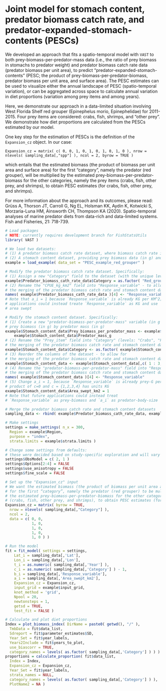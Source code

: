  # Joint model for stomach content, predator biomass catch rate, and predator-expanded-stomach-contents (PESCs)

We developed an approach that fits a spatio-temporal model with `VAST` to both prey-biomass-per-predator-mass data (i.e., the ratio of prey biomass in stomachs to predator weight) and predator biomass catch rate data (predator biomass per unit area), to predict “predator-expanded-stomach-contents” (PESC; the product of prey-biomass-per-predator-biomass, predator biomass per unit area, and surface area). The PESC estimates can be used to visualize either the annual landscape of PESC (spatio-temporal variation), or can be aggregated across space to calculate annual variation in diet proportions (variation among prey items and among years). 

Here, we demonstrate our approach in a data-limited situation involving West Florida Shelf red grouper (Epinephelus morio, Epinephelidae) for 2011-2015. Four prey items are considered: crabs, fish, shrimps, and “other prey”. We demonstrate how diet proportions are calculated from the PESCs estimated by our model. 

One key step for the estimation of PESCs is the definition of the `Expansion_cz` object. In our case:

`Expansion_cz = matrix( c( 0, 0, 1, 0, 1, 0, 1, 0, 1, 0 ), nrow = nlevels( sampling_data[,"spp"] ), ncol = 2, byrow = TRUE )`

which entails that the estimated biomass (the product of biomass per unit area and surface area) for the first “category”, namely the predator (red grouper), will be multiplied by the estimated prey-biomass-per-predator-biomass for the other categories, namely the prey items (crabs, fish, other prey, and shrimps), to obtain PESC estimates (for crabs, fish, other prey, and shrimps). 

For more information about the approach and its outcomes, please read: 
Grüss A, Thorson JT, Carroll G, Ng EL, Holsman KK, Aydin K, Kotwicki S, Morzaria-Luna HM, Ainsworth CH, Thompson KA (2020). Spatio-temporal analyses of marine predator diets from data-rich and data-limited systems. Fish and Fisheries, 21: 718-739.  

```R
# Load packages
# NOTE: currently requires development branch for FishStatsUtils
library( VAST )

# We load two datasets:
# (1) A predator biomass catch rate dataset, where biomass catch rate is in kg per square-km
# (2) A stomach content dataset, providing prey biomass data (in g) and predator mass data (in g)
example = load_example( data_set = "PESC_example_red_grouper" )

# Modify the predator biomass catch rate dataset. Specifically:
# (1) Assign a new "Category" field to the dataset (with the unique level "Red_grouper")
example$Predator_biomass_cath_rate_data$Category = as.factor( "Red_grouper" )
# (2) Rename the "CPUE_kg_km2" field into "Response_variable" - to allow for
# the merging of the predator biomass catch rate and stomach content datasets
names( example$Predator_biomass_cath_rate_data )[4] <- "Response_variable"
# Note that a_i = 1 because `Response_variable` is already KG per KM^2; Future
# applications could instead treate `Response_variable` as KG and use `a_i` as
# area swept

# Modify the stomach content dataset. Specifically:
# (1) Create a new "predator-biomass-per-predator-mass" variable (in g per g of predator), by dividing
# prey biomass (in g) by predator mass (in g)
example$Stomach_content_data$Prey_biomass_per_predator_mass <- example$Stomach_content_data$Prey_biomass_in_stomach_g /
	example$Stomach_content_data$Predator_mass_g
# (2) Rename the "Prey_item" field into "Category" (levels: "Crabs", "Fish", "Shrimps", and "Other") - to allow for
# the merging of the predator biomass catch rate and stomach content datasets
example$Stomach_content_data$Category <- as.factor( example$Stomach_content_data$Prey_item )
# (3) Reorder the columns of the dataset - to allow for
# the merging of the predator biomass catch rate and stomach content datasets
example$Stomach_content_data <- example$Stomach_content_data[,c( 1 : 3, 8, 7, 9 )]
# (4) Rename the "predator-biomass-per-predator-mass" field into "Response_variable" - to allow for
# the merging of the predator biomass catch rate and stomach content datasets
names( example$Stomach_content_data )[4] <- "Response_variable"
# (5) Change a_i = 1, because `Response_variable` is already prey-G per predator-G, such that
# product of c=0 and c = {1,2,3,4} has units KG
example$Stomach_content_data$Area_swept_km2 = 1
# Note that future applications could instead treat
# `Response_variable` as prey-biomass and `a_i` as predator-body-size

# Merge the predator biomass catch rate and stomach content datasets
sampling_data <- rbind( example$Predator_biomass_cath_rate_data, example$Stomach_content_data )

# Make settings
settings = make_settings( n_x = 300,
  Region = example$Region,
  purpose = "index",
  strata.limits = example$strata.limits )

# Change some settings from defaults:
# these were decided based on study-specific exploration and will vary for other uses
settings$ObsModel = c( 2, 1 )
settings$Options[2:4] = FALSE
settings$use_anisotropy = FALSE
settings$fine_scale = FALSE

# Set up the "Expansion_cz" input
# We want the estimated biomass (the product of biomass per unit area and surface area)
# for the first “category”, namely the predator (red grouper) to be multiplied by
# the estimated prey-biomass-per-predator-biomass for the other categories, namely the prey items
# (crabs, fish, other prey, and shrimps), to obtain PESC estimates (for crabs, fish, other prey, and shrimps).
Expansion_cz = matrix( byrow = TRUE,
  nrow = nlevels( sampling_data[,"Category"] ),
  ncol = 2,
  data = c( 0, 0,
            1, 0,
            1, 0,
            1, 0,
            1, 0 ) )

# Run the model
fit = fit_model( settings = settings,
    Lat_i = sampling_data[,'Lat'],
    Lon_i = sampling_data[,'Lon'],
    t_i = as.numeric( sampling_data[,'Year'] ),
    c_i = as.numeric( sampling_data[,'Category'] ) - 1,
    b_i = sampling_data[,'Response_variable'],
    a_i = sampling_data[,'Area_swept_km2'],
    Expansion_cz = Expansion_cz,
    input_grid = example$input_grid,
    knot_method = 'grid',
    Npool = 20,
    newtonsteps = 1,
    getsd = TRUE,
    test_fit = FALSE )

# Calculate and plot diet proportions
Index = plot_biomass_index( DirName = paste0( getwd(), "/" ),
  TmbData = fit$data_list,
  Sdreport = fit$parameter_estimates$SD,
  Year_Set = fit$year_labels,
  Years2Include = fit$years_to_plot,
  use_biascorr = TRUE,
  category_names = levels( as.factor( sampling_data[,'Category'] ) ) )
proportions = calculate_proportion( fit$data_list,
  Index = Index,
  Expansion_cz = Expansion_cz,
  Year_Set = fit$year_labels,
  strata_names = NULL,
  category_names = levels( as.factor( sampling_data[,'Category'] ) ),
  PlotName2 = NA )
```
